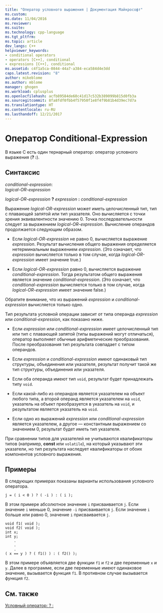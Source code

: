 ```yaml
---
title: "Оператор условного выражения | Документация Майкрософт"
ms.custom: 
ms.date: 11/04/2016
ms.reviewer: 
ms.suite: 
ms.technology: cpp-language
ms.tgt_pltfrm: 
ms.topic: article
dev_langs: C++
helpviewer_keywords:
- conditional operators
- operators [C++], conditional
- expressions [C++], conditional
ms.assetid: c4f1a5ca-0844-44a7-a384-eca584d4e3dd
caps.latest.revision: "8"
author: mikeblome
ms.author: mblome
manager: ghogen
ms.workload: cplusplus
ms.openlocfilehash: acfb89584de60c41d17c532b389099b815d0fb3a
ms.sourcegitcommit: 8fa8fdf0fbb4f57950f1e8f4f9b81b4d39ec7d7a
ms.translationtype: HT
ms.contentlocale: ru-RU
ms.lasthandoff: 12/21/2017
---
```

# <a name="conditional-expression-operator"></a>Оператор Conditional-Expression
В языке C есть один тернарный оператор: оператор условного выражения (**? :**).  
  
## <a name="syntax"></a>Синтаксис  
 *conditional-expression*:  
 *logical-OR-expression*  
  
 *logical-OR-expression* **?**   *expression*  **:**  *conditional-expression*  
  
 Выражение *logical-OR-expression* может иметь целочисленный тип, тип с плавающей запятой или тип указателя. Оно вычисляется с точки зрения эквивалентности значению 0. Точка последовательности следует за выражением *logical-OR-expression*. Вычисление операндов продолжается следующим образом.  
  
-   Если *logical-OR-expression* не равно 0, вычисляется выражение *expression*. Результат вычисления общего выражения определяется нетерминальным выражением *expression*. (Это означает, что *expression* вычисляется только в том случае, когда *logical-OR-expression* имеет значение true.)  
  
-   Если *logical-OR-expression* равно 0, вычисляется выражение *conditional-expression*. Тогда результатом общего выражения является значение *conditional-expression*. (Это означает, что *conditional-expression* вычисляется только в том случае, когда *logical-OR-expression* имеет значение false.)  
  
 Обратите внимание, что из выражений *expression* и *conditional-expression* вычисляется только одно.  
  
 Тип результата условной операции зависит от типа операнда *expression* или *conditional-expression*, как показано ниже.  
  
-   Если *expression* или *conditional-expression* имеет целочисленный тип или тип с плавающей запятой (типы выражений могут отличаться), оператор выполняет обычные арифметические преобразования. После преобразования тип результата совпадает с типом операндов.  
  
-   Если *expression* и *conditional-expression* имеют одинаковый тип структуры, объединения или указателя, результат получит такой же тип структуры, объединения или указателя.  
  
-   Если оба операнда имеют тип `void`, результат будет принадлежать типу `void`.  
  
-   Если какой-либо из операндов является указателем на объект любого типа, а второй операнд является указателем на `void`, указатель на объект преобразуется в указатель на `void`, и результатом является указатель на `void`.  
  
-   Если одно из выражений *expression* или *conditional-expression* является указателем, а другое — константным выражением со значением 0, результат будет иметь тип указателя.  
  
 При сравнении типов для указателей не учитываются квалификаторы типов (например, **const** или `volatile`), на который указывают эти указатели, но тип результата наследует квалификаторы от обоих компонентов условного выражения.  
  
## <a name="examples"></a>Примеры  
 В следующих примерах показаны варианты использования условного оператора.  
  
```  
j = ( i < 0 ) ? ( -i ) : ( i );  
```  
  
 В этом примере абсолютное значение `i` присваивается `j`. Если значение `i` меньше 0, значение `-i` присваивается `j`. Если значение `i` больше или равно 0, значение `i` присваивается `j`.  
  
```  
void f1( void );  
void f2( void );  
int x;  
int y;  
    .  
    .  
    .  
( x == y ) ? ( f1() ) : ( f2() );  
```  
  
 В этом примере объявляется две функции `f1` и `f2` и две переменные `x` и `y`. Далее в программе, если две переменные имеют одинаковое значение, вызывается функция `f1`. В противном случае вызывается функция `f2`.  
  
## <a name="see-also"></a>См. также  
 [Условный оператор: ? :](../cpp/conditional-operator-q.md)